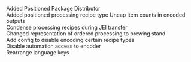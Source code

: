 Added Positioned Package Distributor  
Added positioned processing recipe type
Uncap item counts in encoded outputs  
Condense processing recipes during JEI transfer  
Changed representation of ordered processing to brewing stand  
Add config to disable encoding certain recipe types  
Disable automation access to encoder  
Rearrange language keys  
